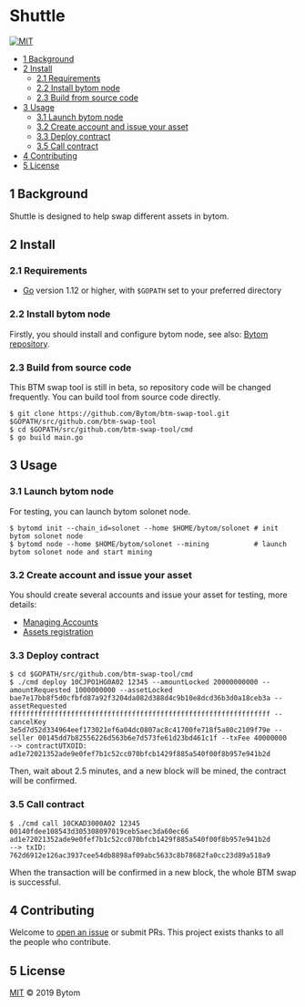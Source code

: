 Shuttle
========

[![MIT](https://img.shields.io/badge/license-MIT-brightgreen.svg)](./LICENSE)

- [1 Background](#1-background)
- [2 Install](#2-install)
  - [2.1 Requirements](#21-requirements)
  - [2.2 Install bytom node](#22-install-bytom-node)
  - [2.3 Build from source code](#23-build-from-source-code)
- [3 Usage](#3-usage)
  - [3.1 Launch bytom node](#31-launch-bytom-node)
  - [3.2 Create account and issue your asset](#32-create-account-and-issue-your-asset)
  - [3.3 Deploy contract](#33-deploy-contract)
  - [3.5 Call contract](#35-call-contract)
- [4 Contributing](#4-contributing)
- [5 License](#5-license)

## 1 Background

Shuttle is designed to help swap different assets in bytom.

## 2 Install

### 2.1 Requirements

- [Go](https://golang.org/doc/install) version 1.12 or higher, with `$GOPATH` set to your preferred directory

### 2.2 Install bytom node

Firstly, you should install and configure bytom node, see also: [Bytom repository](https://github.com/Bytom/bytom).

### 2.3 Build from source code

This BTM swap tool is still in beta, so repository code will be changed frequently. You can build tool from source code directly.

```shell
$ git clone https://github.com/Bytom/btm-swap-tool.git $GOPATH/src/github.com/btm-swap-tool
$ cd $GOPATH/src/github.com/btm-swap-tool/cmd
$ go build main.go
```

## 3 Usage

### 3.1 Launch bytom node

For testing, you can launch bytom solonet node.

```shell
$ bytomd init --chain_id=solonet --home $HOME/bytom/solonet # init bytom solonet node
$ bytomd node --home $HOME/bytom/solonet --mining           # launch bytom solonet node and start mining
```

### 3.2 Create account and issue your asset

You should create several accounts and issue your asset for testing, more details:

- [Managing Accounts](https://github.com/Bytom/bytom/wiki/Managing-Accounts)
- [Assets registration](https://github.com/Bytom/bytom/wiki/Advanced-Transaction#assets-registration)

### 3.3 Deploy contract

```shell
$ cd $GOPATH/src/github.com/btm-swap-tool/cmd
$ ./cmd deploy 10CJPO1HG0A02 12345 --amountLocked 20000000000 --amountRequested 1000000000 --assetLocked bae7e17bb8f5d0cfbfd87a92f3204da082d388d4c9b10e8dcd36b3d0a18ceb3a --assetRequested ffffffffffffffffffffffffffffffffffffffffffffffffffffffffffffffff --cancelKey 3e5d7d52d334964eef173021ef6a04dc0807ac8c41700fe718f5a80c2109f79e --seller 00145dd7b82556226d563b6e7d573fe61d23bd461c1f --txFee 40000000
--> contractUTXOID: ad1e72021352ade9e0fef7b1c52cc070bfcb1429f885a540f00f8b957e941b2d
```

Then, wait about 2.5 minutes, and a new block will be mined, the contract will be confirmed.

### 3.5 Call contract

```shell
$ ./cmd call 10CKAD3000A02 12345 00140fdee108543d305308097019ceb5aec3da60ec66 ad1e72021352ade9e0fef7b1c52cc070bfcb1429f885a540f00f8b957e941b2d
--> txID: 762d6912e126ac3937cee54db8898af09abc5633c8b78682fa0cc23d89a518a9
```

When the transaction will be confirmed in a new block, the whole BTM swap is successful.

## 4 Contributing

Welcome to [open an issue](https://github.com/Bytom/btm-swap-tool/issues/new) or submit PRs. This project exists thanks to all the people who contribute.

## 5 License

[MIT](./LICENSE) © 2019 Bytom
